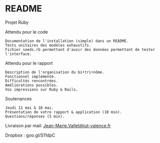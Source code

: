 # README
Projet Ruby

Attendu pour le code

    Documentation de l'installation (simple) dans un README.
    Tests unitaires des modèles exhaustifs.
    Fichier seeds.rb permettant d'avoir des données permettant de tester l'interface.

Attendu pour le rapport

    Description de l'organisation du bi•tri•nôme.
    Fonctionnel implémenté.
    Difficultés rencontrées.
    Améliorations possibles.
    Vos impressions sur Ruby & Rails.

Soutenances

    Jeudi 11 mai & 18 mai.
    Présentation de votre rapport & application (10 min).
    Questions/réponses (5 min).

Livraison par mail: Jean-Marie.Vallet@iut-valence.fr

Dropbox : goo.gl/S11dpC
